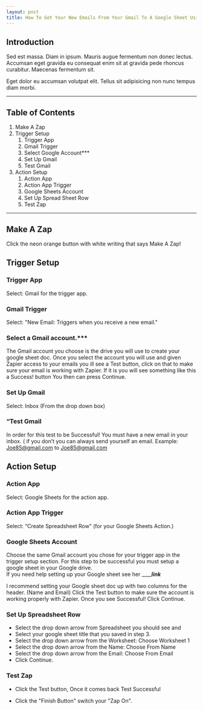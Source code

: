 ```yaml
---
layout: post
title: How To Get Your New Emails From Your Gmail To A Google Sheet Using Zapier!
---
```

## Introduction 

Sed est massa. Diam in ipsum. Mauris augue fermentum non donec lectus. Accumsan eget gravida eu consequat enim sit at gravida pede rhoncus curabitur. Maecenas fermentum sit. 

Eget dolor eu accumsan volutpat elit. Tellus sit adipisicing non nunc tempus diam morbi.

----------

## Table of Contents 
1. Make A Zap
2. Trigger Setup
    1. Trigger App
    1. Gmail Trigger
    1. Select Google Account***
    1. Set Up Gmail
    1. Test Gmail
3. Action Setup
    1. Action App
    1. Action App Trigger
    1. Google Sheets Account
    1. Set Up Spread Sheet Row
    1. Test Zap

----------

## Make A Zap

Click the neon orange button with white writing that says Make A Zap! 

## Trigger Setup 

### Trigger App

Select: Gmail for the trigger app.

### Gmail Trigger 

Select: "New Email: Triggers when you receive a new email."

### Select a Gmail account.***

The Gmail account you choose is the drive you will use to create your google sheet doc. Once you select the account you will use and given Zapier access to your emails you ill see a Test button, click on that to make sure your email is working with Zapier. If it is you will see something like this a Success! button You then can press Continue.

### Set Up Gmail 

Select: Inbox (From the drop down box) 

### “Test Gmail

In order for this test to be Successful! You must have a new email in your inbox. ( if you don’t you can always send yourself an email.
Example: Joe85@gmail.com to Joe85@gmail.com

## Action Setup 

### Action App

Select: Google Sheets for the action app.

### Action App Trigger

Select: “Create Spreadsheet Row” (for your Google Sheets Action.)

### Google Sheets Account

Choose the same Gmail account you chose for your trigger app in the trigger setup section.
For this step to be successful you must setup a google sheet in your Google drive.  
If you need help setting up your Google sheet see her _______link___

I recommend setting your Google sheet doc up with two columns for the header. (Name and Email) 
Click the Test button to make sure the account is working properly with Zapier.
Once you see Successful! Click Continue. 

### Set Up Spreadsheet Row

 - Select the drop down arrow from Spreadsheet you should see and 
 - Select your google sheet title that you saved in step 3.
 - Select the drop down arrow from the Worksheet: Choose Worksheet 1
 - Select the drop down arrow from the Name: Choose From Name
 - Select the drop down arrow from the Email: Choose From Email
 - Click Continue. 

### Test Zap
 - Click the Test button, Once it comes back Test Successful 

 - Click the "Finish Button" switch your "Zap On".
